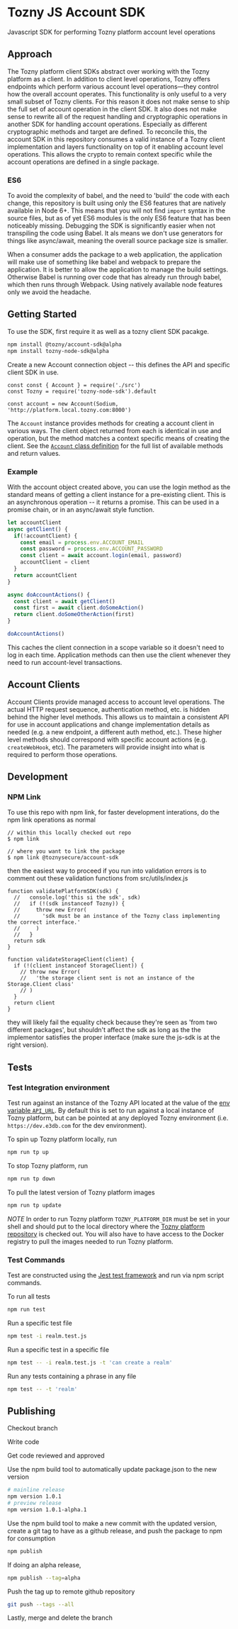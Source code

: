 # Tozny JS Account SDK

Javascript SDK for performing Tozny platform account level operations

## Approach

The Tozny platform client SDKs abstract over working with the Tozny platform as a client. In addition to client level operations, Tozny offers endpoints which perform various account level operations—they control how the overall account operates. This functionality is only useful to a very small subset of Tozny clients. For this reason it does not make sense to ship the full set of account operation in the client SDK. It also does not make sense to rewrite all of the request handling and cryptographic operations in another SDK for handling account operations. Especially as different cryptographic methods and target are defined. To reconcile this, the account SDK in this repository consumes a valid instance of a Tozny client implementation and layers functionality on top of it enabling account level operations. This allows the crypto to remain context specific while the account operations are defined in a single package.

### ES6

To avoid the complexity of babel, and the need to 'build' the code with each change, this repository is built using only the ES6 features that are natively available in Node 6+. This means that you will not find `import` syntax in the source files, but as of yet ES6 modules is the only ES6 feature that has been noticeably missing. Debugging the SDK is significantly easier when not transpiling the code using Babel. It als means we don't use generators for things like async/await, meaning the overall source package size is smaller.

When a consumer adds the package to a web application, the application will make use of something like babel and webpack to prepare the application. It is better to allow the application to manage the build settings. Otherwise Babel is running over code that has already run through babel, which then runs through Webpack. Using natively available node features only we avoid the headache.

## Getting Started

To use the SDK, first require it as well as a tozny client SDK pacakge.

```bash
npm install @tozny/account-sdk@alpha
npm install tozny-node-sdk@alpha
```

Create a new Account connection object -- this defines the API and specific client SDK in use.

```
const const { Account } = require('./src')
const Tozny = require('tozny-node-sdk').default

const account = new Account(Sodium, 'http://platform.local.tozny.com:8000')
```

The `Account` instance provides methods for creating a account client in various ways. The client object returned from each is identical in use and operation, but the method matches a context specific means of creating the client. See the [`Account` class definition](src/account.js) for the full list of available methods and return values.

### Example

With the account object created above, you can use the login method as the standard means of getting a client instance for a pre-existing client. This is an asynchronous operation -- it returns a promise. This can be used in a promise chain, or in an async/await style function.

```javascript
let accountClient
async getClient() {
  if(!accountClient) {
    const email = process.env.ACCOUNT_EMAIL
    const password = process.env.ACCOUNT_PASSWORD
    const client = await account.login(email, password)
    accountClient = client
  }
  return accountClient
}

async doAccountActions() {
  const client = await getClient()
  const first = await client.doSomeAction()
  return client.doSomeOtherAction(first)
}

doAccountActions()
```

This caches the client connection in a scope variable so it doesn't need to log in each time. Application methods can then use the client whenever they need to run account-level transactions.

## Account Clients

Account Clients provide managed access to account level operations. The actual HTTP request sequence, authentication method, etc. is hidden behind the higher level methods. This allows us to maintain a consistent API for use in account applications and change implementation details as needed (e.g. a new endpoint, a different auth method, etc.). These higher level methods should correspond with specific account actions (e.g. `createWebHook`, etc). The parameters will provide insight into what is required to perform those operations.


## Development

### NPM Link

To use this repo with npm link, for faster development interations, do the npm link operations as normal

```
// within this locally checked out repo
$ npm link

// where you want to link the package
$ npm link @toznysecure/account-sdk
```

then the easiest way to proceed if you run into validation errors is to comment out these validation functions from src/utils/index.js
```
function validatePlatformSDK(sdk) {
  //   console.log('this si the sdk', sdk)
  //   if (!(sdk instanceof Tozny)) {
  //     throw new Error(
  //       'sdk must be an instance of the Tozny class implementing the correct interface.'
  //     )
  //   }
  return sdk
}

function validateStorageClient(client) {
  if (!(client instanceof StorageClient)) {
    // throw new Error(
    //   'the storage client sent is not an instance of the Storage.Client class'
    // )
  }
  return client
}
```

they will likely fail the equality check because they're seen as 'from two different packages', but shouldn't affect the sdk as long as the the implementor satisfies the proper interface (make sure the js-sdk is at the right version).

## Tests

### Test Integration environment

Test run against an instance of the Tozny API located at the value of the [env variable `API_URL`](./.env). By default this is set to run against a local instance of Tozny platform, but can be pointed at any deployed Tozny environment (i.e. `https://dev.e3db.com` for the dev environment).

To spin up Tozny platform locally, run

```bash
npm run tp up
```

To stop Tozny platform, run

```bash
npm run tp down
```

To pull the latest version of Tozny platform images

```bash
npm run tp update
```

_NOTE_ In order to run Tozny platform `TOZNY_PLATFORM_DIR` must be set in your shell and should put to the local directory where the [Tozny platform repository](https://github.com/tozny/tozny-platform) is checked out. You will also have to have access to the Docker registry to pull the images needed to run Tozny platform.

### Test Commands

Test are constructed using the [Jest test framework](https://jestjs.io) and run via npm script commands.

To run all tests

```bash
npm run test
```

Run a specific test file

```bash
npm test -i realm.test.js
```

Run a specific test in a specific file

```bash
npm test -- -i realm.test.js -t 'can create a realm'
```

Run any tests containing a phrase in any file

```bash
npm test -- -t 'realm'
```

## Publishing

Checkout branch

Write code

Get code reviewed and approved

Use the npm build tool to automatically update package.json to the new version

```bash
# mainline release
npm version 1.0.1
# preview release
npm version 1.0.1-alpha.1
```

Use the npm build tool to make a new commit with the updated version, create a git tag to have as a github release, and push the package to npm for consumption

```bash
npm publish
```

If doing an alpha release,

```bash
npm publish --tag=alpha
```

Push the tag up to remote github repository

```bash
git push --tags --all
```

Lastly, merge and delete the branch

